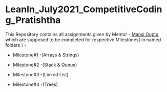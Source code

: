 # LeanIn_July2021_CompetitiveCoding_Pratishtha

This Repository contains all assignments given by Mentor - [Mansi Gupta](https://github.com/drmansi2000), which are supposed to be completed for respective Milestones( in named folders ) -

- Milestone#1 -(Arrays & Strings)

- Milestone#2 -(Stack & Queue)

- Milestone#3 -(Linked List)

- Milestone#4 -(Trees)
